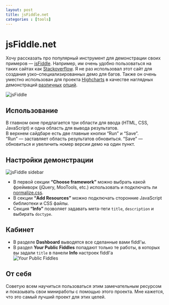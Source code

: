```yaml
---
layout: post
title: jsFiddle.net
categories : [tools]
---
```



jsFiddle.net
================================================================================
Хочу рассказать про популярный инструмент для демонстрации своих примеров — [jsFiddle][9]. Например, им очень удобно пользоваться на таких сайтах как [Stackoverflow][2]. Я не раз использовал этот сайт для создания узко–специализированных демо для багов. Также он очень уместно использован для проекта [Highcharts][3] в качестве наглядных демонстраций [различных][4] [опций][5].

![jsFiddle][1]  

Использование
--------------------------------------------------------------------------------
В главном окне предлагается три области для ввода (HTML, CSS, JavaScript) и одна область для вывода результатов.  
В верхнем сайдбаре есть две главные кнопки “Run” и “Save”.  
“Run” — заставляет область результатов обновиться. “Save” — обновиться и увеличить номер версии демо на один пункт.

Настройки демонстрации
--------------------------------------------------------------------------------
![jsFiddle sidebar][6]
* В первой секции **“Choose framework”** можно выбрать какой фреймворк (jQuery, MooTools, etc.) использовать и подключать ли [normalize.css][7].  
* В секции **“Add Resources”** можно подключать сторонние JavaScript библиотеки и CSS файлы.  
* Секция **“Info”** позволяет задавать мета­-теги `title`, `description` и выбирать `doctype`.

Кабинет
--------------------------------------------------------------------------------
* В разделе **Dashboard** выводятся все сделанные вами fiddl'ы.
* В раздел  **Your Public Fiddles** попадают только те работы, в которых вы задали `title` в панели **Info** настроек fiddl'a  
![Your Public Fiddles][8]


От себя
--------------------------------------------------------------------------------
Советую всем научиться пользоваться этим замечательным ресурсом и показывать свои миниработы с помощью этого проекта. Мне кажется, что это самый лучший проект для этих целей.

 [1]: http://img716.imageshack.us/img716/1553/df9f77d59cfc47d6bcd6c91.png
 [2]: http://stackoverflow.com/
 [3]: http://www.highcharts.com/
 [4]: http://jsfiddle.net/gh/get/jquery/1.7.1/highslide-software/highcharts.com/tree/master/samples/highcharts/chart/zoomtype-none/
 [5]: http://jsfiddle.net/gh/get/jquery/1.7.1/highslide-software/highcharts.com/tree/master/samples/highcharts/title/floating/
 [6]: http://img825.imageshack.us/img825/6839/3291addb04204f7c8e0fb82.png
 [7]: http://necolas.github.com/normalize.css/
 [8]: http://img207.imageshack.us/img207/8963/ddd70990388541d08f13588.png
 [9]: http://jsfiddle.net/
